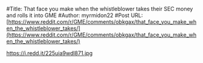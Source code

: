 #Title: That face you make when the whistleblower takes their SEC money and rolls it into GME
#Author: myrmidon22
#Post URL: [https://www.reddit.com/r/GME/comments/obkgax/that_face_you_make_when_the_whistleblower_takes/](https://www.reddit.com/r/GME/comments/obkgax/that_face_you_make_when_the_whistleblower_takes/)


https://i.redd.it/225uia9wdl871.jpg